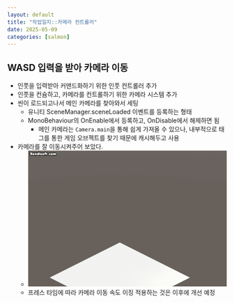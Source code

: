 ```yaml
---
layout: default
title: "작업일지::카메라 컨트롤러"
date: 2025-05-09
categories: [salmon]
---
```


## WASD 입력을 받아 카메라 이동
- 인풋을 입력받아 커맨드화하기 위한 인풋 컨트롤러 추가
- 인풋을 컨슘하고, 카메라를 컨트롤하기 위한 카메라 시스템 추가
- 씬이 로드되고나서 메인 카메라를 찾아와서 세팅
    - 유니티 SceneManager.sceneLoaded 이벤트를 등록하는 형태
    - MonoBehaviour의 OnEnable에서 등록하고, OnDisable에서 해제하면 됨
        - 메인 카메라는 `Camera.main`을 통해 쉽게 가져올 수 있으나, 내부적으로 태그를 통한 게임 오브젝트를 찾기 때문에 캐시해두고 사용
- 카메라를 잘 이동시켜주어 보았다.
    - ![간단한 탑뷰 카메라 이동 구현](/assets/images/camera-controller.gif)
    - 프레스 타임에 따라 카메라 이동 속도 이징 적용하는 것은 이후에 개선 예정
